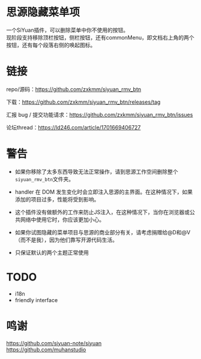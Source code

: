 # 思源隐藏菜单项

一个SiYuan插件，可以删除菜单中你不使用的按钮。  
现阶段支持移除顶栏按钮，侧栏按钮，还有commonMenu，即文档右上角的两个按钮，还有每个段落右侧的唤起图标。    

# 链接
repo/源码：https://github.com/zxkmm/siyuan_rmv_btn  

下载：https://github.com/zxkmm/siyuan_rmv_btn/releases/tag

汇报 bug / 提交功能请求：https://github.com/zxkmm/siyuan_rmv_btn/issues  

论坛thread：https://ld246.com/article/1701669406727  
# 警告

- 如果你移除了太多东西导致无法正常操作，请到思源工作空间删除整个``siyuan_rmv_btn``文件夹。

- handler 在 DOM 发生变化时会立即注入思源的主界面。在这种情况下，如果添加的项目过多，性能将受到影响。  

- 这个插件没有做额外的工作来防止JS注入，在这种情况下，当你在浏览器或公共网络中使用它时，你应该更加小心。  

- 如果你试图隐藏的菜单项目与思源的商业部分有关，请考虑捐赠给@D和@V（而不是我），因为他们靠写开源代码生活。  

- 只保证默认的两个主题正常使用  

# TODO
 - i18n   
 - friendly interface

# 鸣谢
https://github.com/siyuan-note/siyuan   
https://github.com/muhanstudio  